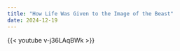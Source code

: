 ```yaml
---
title: "How Life Was Given to the Image of the Beast"
date: 2024-12-19
---
```


{{< youtube v-j36LAqBWk >}}
